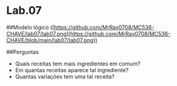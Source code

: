 # Lab.07

##Modelo lógico
([https://github.com/MrRay0708/MC536-CHAVE/lab07/lab07.png](https://github.com/MrRay0708/MC536-CHAVE/blob/main/lab07/lab07.png))

##Perguntas
* Quais receitas tem mais ingredientes em comum?
* Em quantas receitas aparece tal ingrediente?
* Quantas variações tem uma tal receita?
